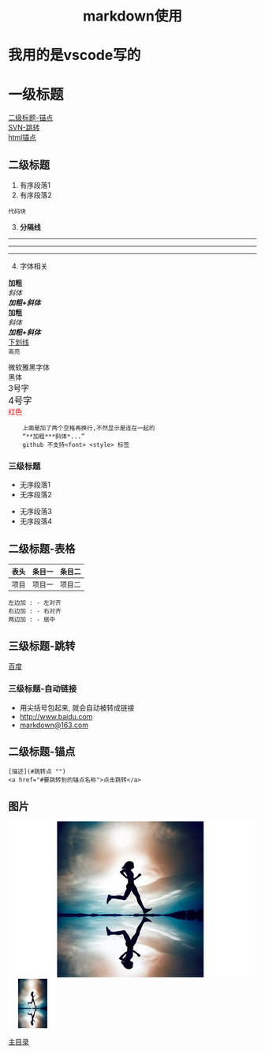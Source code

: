 # <center>markdown使用</center>

# 我用的是vscode写的
# 一级标题
[二级标题-锚点](#二级标题-锚点 "二级标题-锚点")  
[SVN-跳转](./tool/svn.md)  
<a href = "#二级标题-锚点">html锚点</a>
## 二级标题
1.    有序段落1
2.    有序段落2
```
代码块
```
3.    **分隔线**
* * *  
*****
- - -  
4.    字体相关

**加粗**  
*斜体*  
***加粗+斜体***  
__加粗__  
_斜体_  
___加粗+斜体___  
<u>下划线</u>  
`高亮`

<font face="微软雅黑" >微软雅黑字体</font>  
<font face="黑体" >黑体</font>  
<font size=3 >3号字</font>  
<font size=4 >4号字</font>  
<font color=#FF0000 >红色</font>  

```
    上面是加了两个空格再换行,不然显示是连在一起的 
    “**加粗***斜体*...”  
    github 不支持<font> <style> 标签
```
### 三级标题
*    无序段落1
*    无序段落2
+    无序段落3
+    无序段落4

## 二级标题-表格
表头|条目一|条目二
:---:|:---:|:---:
项目|项目一|项目二

```
左边加 : - 左对齐
右边加 : - 右对齐
两边加 : - 居中
```

## 三级标题-跳转
[百度](http://www.baidu.com)

### 三级标题-自动链接
* 用尖括号包起来, 就会自动被转成链接
* <http://www.baidu.com>  
* <markdown@163.com>

## 二级标题-锚点
```
[描述](#跳转点 "") 
<a href="#要跳转到的锚点名称">点击跳转</a>
```

## 图片
![图标](./picture/markdown.jpg)  
<img src='./picture/markdown.jpg' width=100 height=100 />  

[主目录](../README.md)